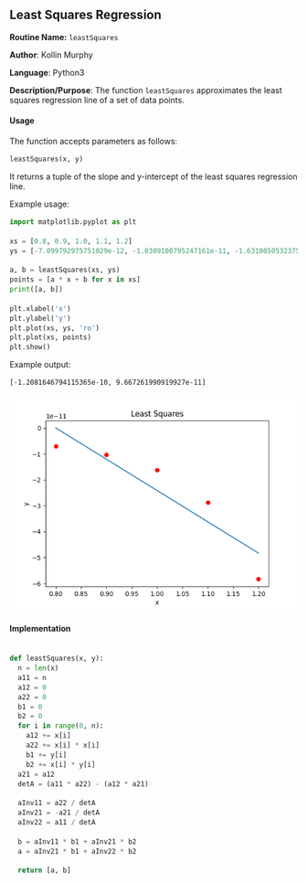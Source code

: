 ## Least Squares Regression

**Routine Name:** `leastSquares`

**Author**: Kollin Murphy

**Language**: Python3

**Description/Purpose**: The function `leastSquares` approximates the least squares regression line of a set of data points.

#### Usage

The function accepts parameters as follows:

```python
leastSquares(x, y)
```

It returns a tuple of the slope and y-intercept of the least squares regression line.

Example usage:

```python
import matplotlib.pyplot as plt

xs = [0.8, 0.9, 1.0, 1.1, 1.2]
ys = [-7.099792975751029e-12, -1.0309100795247161e-11, -1.6310050532375442e-11, -2.867543702489428e-11, -5.83248588315044e-11]

a, b = leastSquares(xs, ys)
points = [a * x + b for x in xs]
print([a, b])

plt.xlabel('x')
plt.ylabel('y')
plt.plot(xs, ys, 'ro')
plt.plot(xs, points)
plt.show()
```

Example output:

```
[-1.2081646794115365e-10, 9.667261990919927e-11]
```

![leastSquares](leastSquares.png)

#### Implementation

```python

def leastSquares(x, y):
  n = len(x)
  a11 = n
  a12 = 0
  a22 = 0
  b1 = 0
  b2 = 0
  for i in range(0, n):
    a12 += x[i]
    a22 += x[i] * x[i]
    b1 += y[i]
    b2 += x[i] * y[i]
  a21 = a12
  detA = (a11 * a22) - (a12 * a21)

  aInv11 = a22 / detA
  aInv21 = -a21 / detA
  aInv22 = a11 / detA

  b = aInv11 * b1 + aInv21 * b2
  a = aInv21 * b1 + aInv22 * b2

  return [a, b]
```
